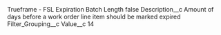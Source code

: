 <?xml version="1.0" encoding="UTF-8"?>
<CustomMetadata xmlns="http://soap.sforce.com/2006/04/metadata" xmlns:xsi="http://www.w3.org/2001/XMLSchema-instance" xmlns:xsd="http://www.w3.org/2001/XMLSchema">
    <label>Trueframe - FSL Expiration Batch Length</label>
    <protected>false</protected>
    <values>
        <field>Description__c</field>
        <value xsi:type="xsd:string">Amount of days before a work order line item should be marked expired</value>
    </values>
    <values>
        <field>Filter_Grouping__c</field>
        <value xsi:nil="true"/>
    </values>
    <values>
        <field>Value__c</field>
        <value xsi:type="xsd:string">14</value>
    </values>
</CustomMetadata>
